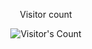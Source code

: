 <div align="center"> 
  <p>Visitor count</p>
  <img src="https://profile-counter.glitch.me/almightyson/count.svg" alt="Visitor's Count" />
</div>
